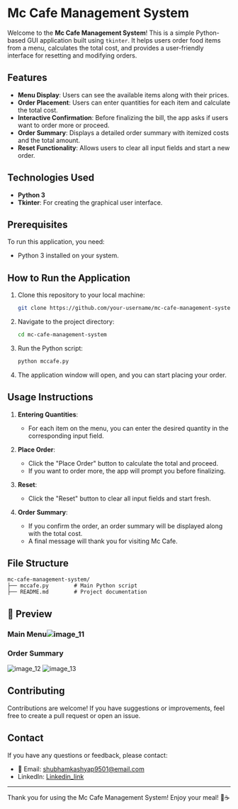 # Mc Cafe Management System

Welcome to the **Mc Cafe Management System**! This is a simple Python-based GUI application built using `tkinter`. It helps users order food items from a menu, calculates the total cost, and provides a user-friendly interface for resetting and modifying orders.

## Features

- **Menu Display**: Users can see the available items along with their prices.
- **Order Placement**: Users can enter quantities for each item and calculate the total cost.
- **Interactive Confirmation**: Before finalizing the bill, the app asks if users want to order more or proceed.
- **Order Summary**: Displays a detailed order summary with itemized costs and the total amount.
- **Reset Functionality**: Allows users to clear all input fields and start a new order.

## Technologies Used

- **Python 3**
- **Tkinter**: For creating the graphical user interface.

## Prerequisites

To run this application, you need:

- Python 3 installed on your system.

## How to Run the Application

1. Clone this repository to your local machine:
   ```bash
   git clone https://github.com/your-username/mc-cafe-management-system.git
   ```

2. Navigate to the project directory:
   ```bash
   cd mc-cafe-management-system
   ```

3. Run the Python script:
   ```bash
   python mccafe.py
   ```

4. The application window will open, and you can start placing your order.

## Usage Instructions

1. **Entering Quantities**:
   - For each item on the menu, you can enter the desired quantity in the corresponding input field.

2. **Place Order**:
   - Click the "Place Order" button to calculate the total and proceed.
   - If you want to order more, the app will prompt you before finalizing.

3. **Reset**:
   - Click the "Reset" button to clear all input fields and start fresh.

4. **Order Summary**:
   - If you confirm the order, an order summary will be displayed along with the total cost.
   - A final message will thank you for visiting Mc Cafe.

## File Structure

```
mc-cafe-management-system/
├── mccafe.py        # Main Python script
├── README.md        # Project documentation
```

## 📸 Preview  

### Main Menu![image_11](https://github.com/user-attachments/assets/83db00c7-d66e-4133-94c4-a87bed58104c)




### Order Summary
![image_12](https://github.com/user-attachments/assets/64a3f000-651e-4a02-aefa-bc2e72f5d71e)
![image_13](https://github.com/user-attachments/assets/4222b5be-fef9-48a8-a2f2-e64e1cc3348e)


## Contributing

Contributions are welcome! If you have suggestions or improvements, feel free to create a pull request or open an issue.

## Contact

If you have any questions or feedback, please contact:

- 📧 Email: shubhamkashyap9501@email.com  
- LinkedIn: [Linkedin_link](https://www.linkedin.com/in/shubham0786/)


---

Thank you for using the Mc Cafe Management System! Enjoy your meal! 🍔☕

